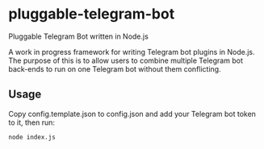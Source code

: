 # pluggable-telegram-bot
Pluggable Telegram Bot written in Node.js

A work in progress framework for writing Telegram bot plugins in Node.js. The purpose of this is to allow users to
combine multiple Telegram bot back-ends to run on one Telegram bot without them conflicting.

## Usage
Copy config.template.json to config.json and add your Telegram bot token to it, then run:

    node index.js